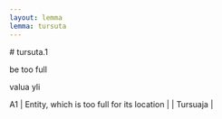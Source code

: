 ```yaml
---
layout: lemma
lemma: tursuta
---
```


<div class="sense">
# <span class="sensename">tursuta.1</span>

<span class="description">be too full</span>

<span class="description">valua yli</span>

A1 | Entity, which is too full for its location |   | Tursuaja |  

</div>

